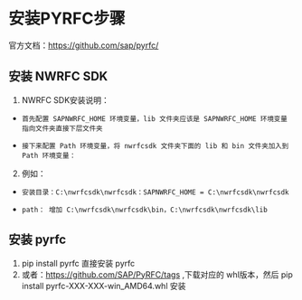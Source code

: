 
# 安装PYRFC步骤
官方文档：https://github.com/sap/pyrfc/

##  安装 NWRFC SDK 
1. NWRFC SDK安装说明：
-     首先配置 SAPNWRFC_HOME 环境变量，lib 文件夹应该是 SAPNWRFC_HOME 环境变量指向文件夹直接下层文件夹

-     接下来配置 Path 环境变量，将 nwrfcsdk 文件夹下面的 lib 和 bin 文件夹加入到 Path 环境变量：
2. 例如：
-     安装目录：C:\nwrfcsdk\nwrfcsdk：SAPNWRFC_HOME = C:\nwrfcsdk\nwrfcsdk
-     path： 增加 C:\nwrfcsdk\nwrfcsdk\bin，C:\nwrfcsdk\nwrfcsdk\lib

## 安装 pyrfc 
1. pip install pyrfc  直接安装 pyrfc
2. 或者：https://github.com/SAP/PyRFC/tags ,下载对应的 whl版本，然后  pip install pyrfc-XXX-XXX-win_AMD64.whl 安装
